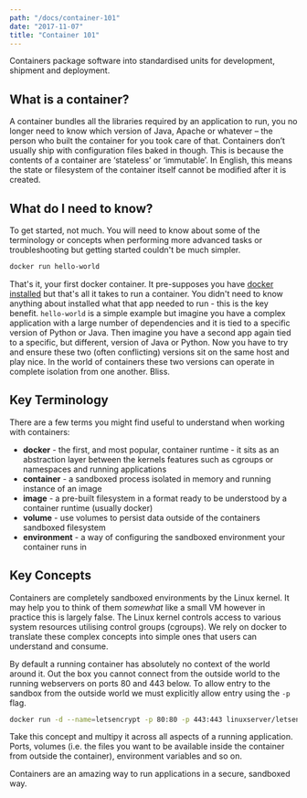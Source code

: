 ```yaml
---
path: "/docs/container-101"
date: "2017-11-07"
title: "Container 101"
---
```


<div class="preface">
Containers package software into standardised units for development, shipment and deployment.
</div>

## What is a container?

A container bundles all the libraries required by an application to run, you no longer need to know which version of Java, Apache or whatever – the person who built the container for you took care of that. Containers don’t usually ship with configuration files baked in though. This is because the contents of a container are ‘stateless’ or ‘immutable’. In English, this means the state or filesystem of the container itself cannot be modified after it is created.

## What do I need to know?

To get started, not much. You will need to know about some of the terminology or concepts when performing more advanced tasks or troubleshooting but getting started couldn't be much simpler.

```bash
docker run hello-world
```

That's it, your first docker container. It pre-supposes you have [docker installed](https://github.com/IronicBadger/til/blob/master/docker/yum-apt-repos-docker.md) but that's all it takes to run a container. You didn't need to know anything about installed what that app needed to run - this is the key benefit. `hello-world` is a simple example but imagine you have a complex application with a large number of dependencies and it is tied to a specific version of Python or Java. Then imagine you have a second app again tied to a specific, but different, version of Java or Python. Now you have to try and ensure these two (often conflicting) versions sit on the same host and play nice. In the world of containers these two versions can operate in complete isolation from one another. Bliss.

## Key Terminology

There are a few terms you might find useful to understand when working with containers:

* **docker** - the first, and most popular, container runtime - it sits as an abstraction layer between the kernels features such as cgroups or namespaces and running applications
* **container** - a sandboxed process isolated in memory and running instance of an image
* **image** - a pre-built filesystem in a format ready to be understood by a container runtime (usually docker)
* **volume** - use volumes to persist data outside of the containers sandboxed filesystem
* **environment** - a way of configuring the sandboxed environment your container runs in

## Key Concepts

Containers are completely sandboxed environments by the Linux kernel. It may help you to think of them *somewhat* like a small VM however in practice this is largely false. The Linux kernel controls access to various system resources utilising control groups (cgroups). We rely on docker to translate these complex concepts into simple ones that users can understand and consume. 

By default a running container has absolutely no context of the world around it. Out the box you cannot connect from the outside world to the running webservers on ports 80 and 443 below. To allow entry to the sandbox from the outside world we must explicitly allow entry using the `-p` flag.

```bash
docker run -d --name=letsencrypt -p 80:80 -p 443:443 linuxserver/letsencrypt
```

Take this concept and multipy it across all aspects of a running application. Ports, volumes (i.e. the files you want to be available inside the container from outside the container), environment variables and so on.

Containers are an amazing way to run applications in a secure, sandboxed way.